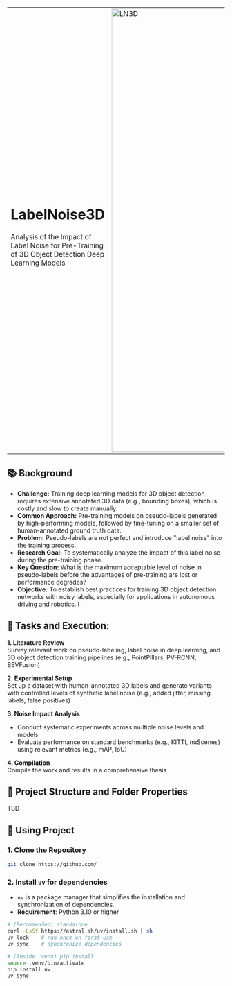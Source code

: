<table>
<tr>
<td>
  
# LabelNoise3D

Analysis of the Impact of Label Noise for Pre-Training of 3D Object Detection Deep Learning Models

</td>
<td>
<img width="1024" height="1024" alt="LN3D" src="https://github.com/user-attachments/assets/dd905e9d-c1f3-4acb-ac1f-cc5585135729" />
</td>
</tr>
</table>


## 📚 Background
- **Challenge:** Training deep learning models for 3D object detection requires extensive annotated 3D data (e.g., bounding boxes), which is costly and slow to create manually.
- **Common Approach:** Pre-training models on pseudo-labels generated by high-performing models, followed by fine-tuning on a smaller set of human-annotated ground truth data.
- **Problem:** Pseudo-labels are not perfect and introduce "label noise" into the training process.
- **Research Goal:** To systematically analyze the impact of this label noise during the pre-training phase.
- **Key Question:** What is the maximum acceptable level of noise in pseudo-labels before the advantages of pre-training are lost or performance degrades?
- **Objective:** To establish best practices for training 3D object detection networks with noisy labels, especially for applications in autonomous driving and robotics. I 


## 📌 Tasks and Execution:
 **1. Literature Review** \
Survey relevant work on pseudo-labeling, label noise in deep learning, and 3D object detection training pipelines (e.g., PointPillars, PV-RCNN, BEVFusion)

 **2. Experimental Setup** \
Set up a dataset with human-annotated 3D labels and generate variants with controlled levels of synthetic label noise (e.g., added jitter, missing labels, false positives)

 **3. Noise Impact Analysis** 
- Conduct systematic experiments across multiple noise levels and models
- Evaluate performance on standard benchmarks (e.g., KITTI, nuScenes) using relevant metrics (e.g., mAP, IoU)

 **4. Compilation** \
Compile the work and results in a comprehensive thesis


## 📂 Project Structure and Folder Properties
TBD

## 🚀 Using Project

### 1. Clone the Repository
```bash
git clone https://github.com/
``` 

### 2. Install `uv` for dependencies
- `uv` is a package manager that simplifies the installation and synchronization of dependencies.
- **Requirement**: Python 3.10 or higher

```bash
# (Recommended) standalone
curl -LsSf https://astral.sh/uv/install.sh | sh
uv lock    # run once on first use
uv sync    # synchronize dependencies

# (Inside .venv) pip install
source .venv/bin/activate
pip install uv
uv sync
```
